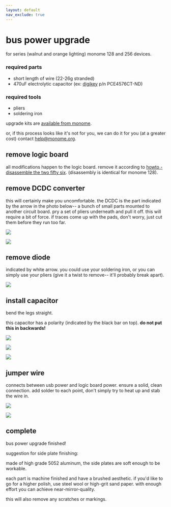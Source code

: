```yaml
---
layout: default
nav_exclude: true
---
```


# bus power upgrade


for series (walnut and orange lighting) monome 128 and 256 devices.

### required parts

* short length of wire (22-26g stranded)
* 470uF electrolytic capacitor (ex: [digikey](http://digikey.com) p/n PCE4576CT-ND)

### required tools

* pliers
* soldering iron

upgrade kits are [available from monome](http://market.monome.org/products/bus-power-upgrade-kit).

or, if this process looks like it's not for you, we can do it for you (at a greater cost) contact [help@monome.org](mailto:help@monome.org).

## remove logic board

all modifications happen to the logic board. remove it according to [howto - disassemble the two fifty six](/docs/grid/disassembly/series). (disassembly is identical for monome 128).

## remove DCDC converter

this will certainly make you uncomfortable. the DCDC is the part indicated by the arrow in the photo below-- a bunch of small parts mounted to another circuit board. pry a set of pliers underneath and pull it off. this will require a bit of force. if traces come up with the pads, don't worry, just cut them before they run too far.

![](../images/tech-hardware-upgrade01.jpg)

![](../images/tech-hardware-upgrade02.jpg)

## remove diode

indicated by white arrow. you could use your soldering iron, or you can simply use your pliers (give it a twist to remove-- it'll probably break apart).

![](../images/tech-hardware-upgrade04.jpg)

## install capacitor

bend the legs straight.

this capacitor has a polarity (indicated by the black bar on top). **do not put this in backwards!**

![](../images/tech-hardware-upgrade05.jpg)

![](../images/tech-hardware-upgrade06.jpg)

![](../images/tech-hardware-upgrade07.jpg)

## jumper wire

connects between usb power and logic board power. ensure a solid, clean connection. add solder to each point, don't simply try to heat up and stab the wire in.

![](../images/tech-hardware-upgrade08.jpg)

![](../images/tech-hardware-upgrade09.jpg)

## complete

bus power upgrade finished!

suggestion for side plate finishing:

made of high grade 5052 aluminum, the side plates are soft enough to be workable.

each part is machine finished and have a brushed aesthetic. if you'd like to go for a higher polish, use steel wool or high-grit sand paper. with enough effort you can achieve near-mirror-quality.

this will also remove any scratches or markings.
